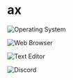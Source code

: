 # ax

![Operating System](https://img.shields.io/static/v1?label=OS&message=macOS&color=white&?style=flat&logo=macos)

![Web Browser](https://img.shields.io/static/v1?label=Browser&message=LibreWolf&color=05aefc&?style=flat&logo=firefox)

![Text Editor](https://img.shields.io/static/v1?label=Text%20Editor&message=VScode&color=blue&?style=flat&logo=visualstudio)

![Discord](https://img.shields.io/static/v1?label=Discord&message=ax%230001&color=7289da&?style=flat&logo=discord)
